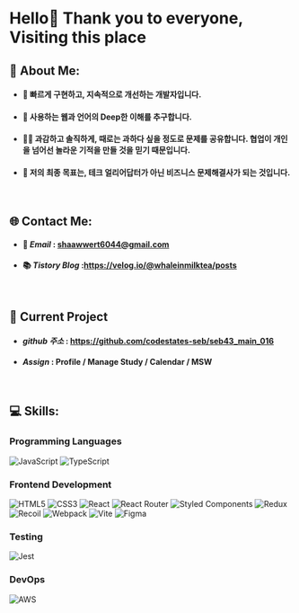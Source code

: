 # Hello👋 Thank you to everyone, Visiting this place

## 💫 About Me:
- #### 🌱 빠르게 구현하고, 지속적으로 개선하는 개발자입니다.
- #### 🫥 사용하는 웹과 언어의 Deep한 이해를 추구합니다.
- #### 🧑‍💻 과감하고 솔직하게, 때로는 과하다 싶을 정도로 문제를 공유합니다. 협업이 개인을 넘어선 놀라운 기적을 만들 것을 믿기 때문입니다.
- #### 🌟 저의 최종 목표는, 테크 얼리어답터가 아닌 비즈니스 문제해결사가 되는 것입니다.

<br>


## 🌐 Contact Me:

- #### 📮 **_Email_** : shaawwert6044@gmail.com
- #### 📚 **_Tistory Blog_** :https://velog.io/@whaleinmilktea/posts

<br>

## 🛫 Current Project

- #### ***github 주소*** : https://github.com/codestates-seb/seb43_main_016
- #### ***Assign*** : Profile / Manage Study / Calendar / MSW

<br>

## 💻 Skills:

### Programming Languages

![JavaScript](https://img.shields.io/badge/javascript-%23323330.svg?style=for-the-badge&logo=javascript&logoColor=%23F7DF1E) ![TypeScript](https://img.shields.io/badge/typescript-%23007ACC.svg?style=for-the-badge&logo=typescript&logoColor=white)

### Frontend Development

![HTML5](https://img.shields.io/badge/html5-%23E34F26.svg?style=for-the-badge&logo=html5&logoColor=white) ![CSS3](https://img.shields.io/badge/css3-%231572B6.svg?style=for-the-badge&logo=css3&logoColor=white) ![React](https://img.shields.io/badge/react-%2320232a.svg?style=for-the-badge&logo=react&logoColor=%2361DAFB) ![React Router](https://img.shields.io/badge/React_Router-CA4245?style=for-the-badge&logo=react-router&logoColor=white) ![Styled Components](https://img.shields.io/badge/styled--components-DB7093?style=for-the-badge&logo=styled-components&logoColor=white) ![Redux](https://img.shields.io/badge/redux-%23593d88.svg?style=for-the-badge&logo=redux&logoColor=white) ![Recoil](https://img.shields.io/badge/Recoil-3577E5.svg?style=for-the-badge&logoredux&logoColor=white) ![Webpack](https://img.shields.io/badge/webpack-%238DD6F9.svg?style=for-the-badge&logo=webpack&logoColor=black) ![Vite](https://img.shields.io/badge/vite-BC33FE.svg?style=for-the-badge&logo=vite&logoColor=white) ![Figma](https://img.shields.io/badge/figma-%23F24E1E.svg?style=for-the-badge&logo=figma&logoColor=white)


### Testing

![Jest](https://img.shields.io/badge/jest-%BF3B18.svg?style=for-the-badge&logo=jest&logoColor=white)

### DevOps

![AWS](https://img.shields.io/badge/AWS-%23FF9900.svg?style=for-the-badge&logo=amazon-aws&logoColor=white)
